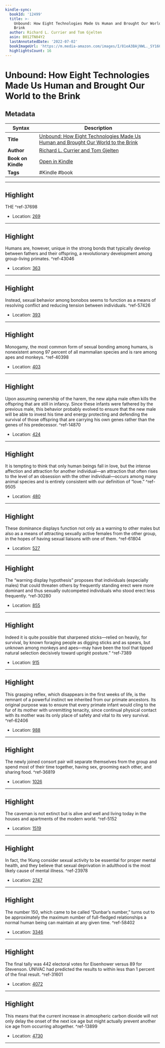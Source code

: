```yaml
---
kindle-sync:
  bookId: '12499'
  title: >-
    Unbound: How Eight Technologies Made Us Human and Brought Our World to the
    Brink
  author: Richard L. Currier and Tom Gjelten
  asin: B012TN04Y2
  lastAnnotatedDate: '2022-07-02'
  bookImageUrl: 'https://m.media-amazon.com/images/I/81eA3BAjNWL._SY160.jpg'
  highlightsCount: 16
---
```

# Unbound: How Eight Technologies Made Us Human and Brought Our World to the Brink

## Metadata

| Syntax | Description |
| ---------- | ---------- |
| **Title** | [Unbound: How Eight Technologies Made Us Human and Brought Our World to the Brink](https://www.amazon.com/dp/B012TN04Y2?&linkCode=ll1&tag=jwtwkm-20&language=en_US&ref_=as_li_ss_tl) |
| **Author** | [Richard L. Currier and Tom Gjelten](https://www.amazon.com/Richard-L-Currier/e/B001KHWCAS/ref=dp_byline_cont_ebooks_1) |
| **Book on Kindle** | <a href="kindle://book?action=open&asin=B012TN04Y2" target="_blank">Open in Kindle</a> |
| **Tags** | #Kindle #book |

---

## Highlight

THE ^ref-37698

- Location: [269](kindle://book?action=open&asin=B012TN04Y2&location=269)

---
## Highlight

Humans are, however, unique in the strong bonds that typically develop between fathers and their offspring, a revolutionary development among group-living primates. ^ref-43046

- Location: [363](kindle://book?action=open&asin=B012TN04Y2&location=363)

---
## Highlight

Instead, sexual behavior among bonobos seems to function as a means of resolving conflict and reducing tension between individuals. ^ref-57426

- Location: [393](kindle://book?action=open&asin=B012TN04Y2&location=393)

---
## Highlight

Monogamy, the most common form of sexual bonding among humans, is nonexistent among 97 percent of all mammalian species and is rare among apes and monkeys. ^ref-40398

- Location: [403](kindle://book?action=open&asin=B012TN04Y2&location=403)

---
## Highlight

Upon assuming ownership of the harem, the new alpha male often kills the offspring that are still in infancy. Since these infants were fathered by the previous male, this behavior probably evolved to ensure that the new male will be able to invest his time and energy protecting and defending the survival of those offspring that are carrying his own genes rather than the genes of his predecessor. ^ref-14870

- Location: [424](kindle://book?action=open&asin=B012TN04Y2&location=424)

---
## Highlight

It is tempting to think that only human beings fall in love, but the intense affection and attraction for another individual—an attraction that often rises to the level of an obsession with the other individual—occurs among many animal species and is entirely consistent with our definition of “love.” ^ref-9505

- Location: [480](kindle://book?action=open&asin=B012TN04Y2&location=480)

---
## Highlight

These dominance displays function not only as a warning to other males but also as a means of attracting sexually active females from the other group, in the hopes of having sexual liaisons with one of them. ^ref-61804

- Location: [527](kindle://book?action=open&asin=B012TN04Y2&location=527)

---
## Highlight

The “warning display hypothesis” proposes that individuals (especially males) that could threaten others by frequently standing erect were more dominant and thus sexually outcompeted individuals who stood erect less frequently. ^ref-30280

- Location: [855](kindle://book?action=open&asin=B012TN04Y2&location=855)

---
## Highlight

Indeed it is quite possible that sharpened sticks—relied on heavily, for survival, by known foraging people as digging sticks and as spears, but unknown among monkeys and apes—may have been the tool that tipped natural selection decisively toward upright posture.” ^ref-7389

- Location: [915](kindle://book?action=open&asin=B012TN04Y2&location=915)

---
## Highlight

This grasping reflex, which disappears in the first weeks of life, is the remnant of a powerful instinct we inherited from our primate ancestors. Its original purpose was to ensure that every primate infant would cling to the fur of its mother with unremitting tenacity, since continual physical contact with its mother was its only place of safety and vital to its very survival. ^ref-62406

- Location: [988](kindle://book?action=open&asin=B012TN04Y2&location=988)

---
## Highlight

The newly joined consort pair will separate themselves from the group and spend most of their time together, having sex, grooming each other, and sharing food. ^ref-36819

- Location: [1026](kindle://book?action=open&asin=B012TN04Y2&location=1026)

---
## Highlight

The caveman is not extinct but is alive and well and living today in the houses and apartments of the modern world. ^ref-5152

- Location: [1519](kindle://book?action=open&asin=B012TN04Y2&location=1519)

---
## Highlight

In fact, the !Kung consider sexual activity to be essential for proper mental health, and they believe that sexual deprivation in adulthood is the most likely cause of mental illness. ^ref-23978

- Location: [2747](kindle://book?action=open&asin=B012TN04Y2&location=2747)

---
## Highlight

The number 150, which came to be called “Dunbar’s number,” turns out to be approximately the maximum number of full-fledged relationships a normal human being can maintain at any given time. ^ref-58402

- Location: [3346](kindle://book?action=open&asin=B012TN04Y2&location=3346)

---
## Highlight

The final tally was 442 electoral votes for Eisenhower versus 89 for Stevenson. UNIVAC had predicted the results to within less than 1 percent of the final result. ^ref-31601

- Location: [4072](kindle://book?action=open&asin=B012TN04Y2&location=4072)

---
## Highlight

This means that the current increase in atmospheric carbon dioxide will not only delay the onset of the next ice age but might actually prevent another ice age from occurring altogether. ^ref-13899

- Location: [4730](kindle://book?action=open&asin=B012TN04Y2&location=4730)

---
